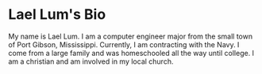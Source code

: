 # Lael Lum's Bio

My name is Lael Lum. I am a computer engineer major from the small town of Port Gibson, Mississippi. Currently, I am contracting with the Navy. I come from a large family and was homeschooled all the way until college. I am a christian and am involved in my local church.
